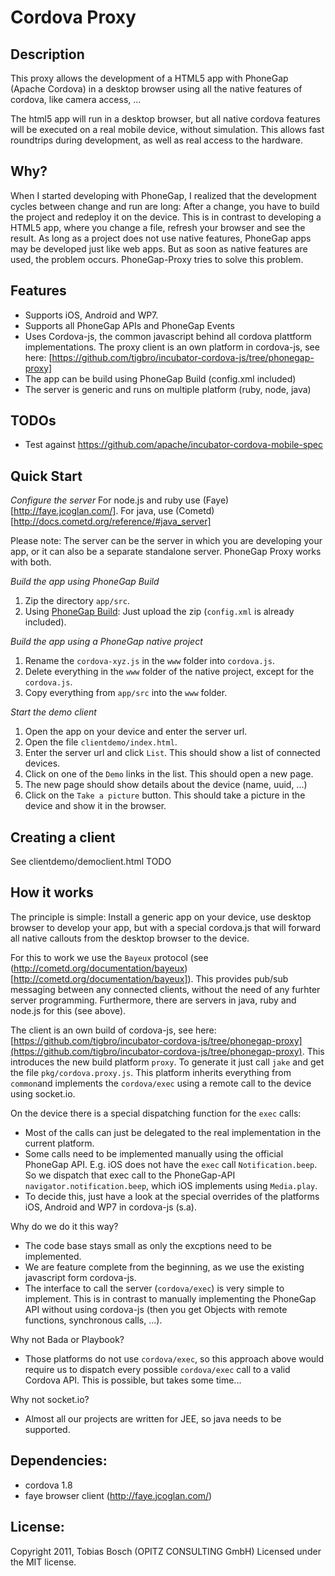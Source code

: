 Cordova Proxy
=====================

Description
-------------
This proxy allows the development of a HTML5 app with PhoneGap (Apache Cordova) in a desktop browser using all the native features of cordova, like camera access, ... 

The html5 app will run in a desktop browser, but all native cordova features will be executed on a real mobile device, without simulation. This allows fast roundtrips during development, as well as real access to the hardware.


Why?
---------
When I started developing with PhoneGap, I realized that the development cycles between change and run are long: After a change, you have to build the project and redeploy it on the device. This is in contrast to developing a HTML5 app, where you change a file, refresh your browser and see the result. As long as a project does not use native features, PhoneGap apps may be developed just like web apps. But as soon as native features are used, the problem occurs. PhoneGap-Proxy tries to solve this problem.


Features
-----------
- Supports iOS, Android and WP7. 
- Supports all PhoneGap APIs and PhoneGap Events
- Uses Cordova-js, the common javascript behind all cordova plattform implementations.
  The proxy client is an own platform in cordova-js, see here: [https://github.com/tigbro/incubator-cordova-js/tree/phonegap-proxy]
- The app can be build using PhoneGap Build (config.xml included)
- The server is generic and runs on multiple platform (ruby, node, java)

TODOs
-----------
- Test against https://github.com/apache/incubator-cordova-mobile-spec


Quick Start
-------------

*Configure the server*
For node.js and ruby use (Faye)[http://faye.jcoglan.com/].
For java, use (Cometd)[http://docs.cometd.org/reference/#java_server]

Please note: The server can be the server in which you are developing your app, or it can also be a separate standalone server. PhoneGap Proxy works with both.

*Build the app using PhoneGap Build*

1. Zip the directory `app/src`.
2. Using [PhoneGap Build](https://build.phonegap.com/): Just upload the zip (`config.xml` is already included).

*Build the app using a PhoneGap native project*
1. Rename the `cordova-xyz.js` in the `www` folder into `cordova.js`.
2. Delete everything in the `www` folder of the native project, except for the `cordova.js`.
3. Copy everything from `app/src` into the `www` folder.

*Start the demo client*
1. Open the app on your device and enter the server url.
2. Open the file `clientdemo/index.html`. 
3. Enter the server url and click `List`. This should show a list of connected devices.
4. Click on one of the `Demo` links in the list. This should open a new page.
5. The new page should show details about the device (name, uuid, ...)
6. Click on the `Take a picture` button. This should take a picture in the device and show it in the browser.


Creating a client
--------------------
See clientdemo/democlient.html
TODO


How it works
------------
The principle is simple: Install a generic app on your device, use desktop browser to develop your app, but with a special cordova.js that will forward all native callouts from the desktop browser to the device.

For this to work we use the `Bayeux` protocol (see (http://cometd.org/documentation/bayeux)[http://cometd.org/documentation/bayeux]). This provides pub/sub messaging between any connected clients, without the need of any furhter server programming. Furthermore, there are servers in java, ruby and node.js for this (see above).

The client is an own build of cordova-js, see here: [https://github.com/tigbro/incubator-cordova-js/tree/phonegap-proxy](https://github.com/tigbro/incubator-cordova-js/tree/phonegap-proxy). This introduces the new build platform `proxy`. To generate it just call `jake` and get the file `pkg/cordova.proxy.js`. This platform inherits everything from `common`and implements the `cordova/exec` using a remote call to the device using socket.io.

On the device there is a special dispatching function for the `exec` calls:

- Most of the calls can just be delegated to the real implementation in the current platform.
- Some calls need to be implemented manually using the official PhoneGap API.
  E.g. iOS does not have the `exec` call `Notification.beep`. So we dispatch that exec call to the PhoneGap-API `navigator.notification.beep`, which iOS implements using `Media.play`.
- To decide this, just have a look at the special overrides of the platforms iOS, Android and WP7 in cordova-js (s.a).

Why do we do it this way?

- The code base stays small as only the excptions need to be implemented.
- We are feature complete from the beginning, as we use the existing javascript form cordova-js.
- The interface to call the server (`cordova/exec`) is very simple to implement. This is in contrast to
  manually implementing the PhoneGap API without using cordova-js (then you get Objects with remote functions, synchronous calls, ...).

Why not Bada or Playbook?

- Those platforms do not use `cordova/exec`, so this approach above would require us to 
  dispatch every possible `cordova/exec` call to a valid Cordova API. This is possible, but takes some time...

Why not socket.io?

- Almost all our projects are written for JEE, so java needs to be supported.


Dependencies:
---------------
- cordova 1.8
- faye browser client (http://faye.jcoglan.com/)

License: 
------------
Copyright 2011, Tobias Bosch (OPITZ CONSULTING GmbH)
Licensed under the MIT license.




